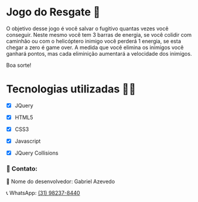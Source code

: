 # Jogo do Resgate :man:



O objetivo desse jogo é você salvar o fugitivo quantas vezes você conseguir. Neste mesmo você tem 3 barras de energia, se você colidir com caminhão ou com o helicóptero inimigo você perderá 1 energia, se esta chegar a zero é game over. A medida que você elimina os inimigos você ganhará pontos, mas cada eliminição aumentará a velocidade dos inimigos.

Boa sorte!



#  Tecnologias utilizadas :man_technologist:

- [x] JQuery
- [x] HTML5
- [x] CSS3
- [x] Javascript
- [x] JQuery Collisions



### 📑 Contato:

📛 Nome do desenvolvedor: Gabriel Azevedo

📞 WhatsApp: [(31) 98237-8440](http://wa.me/5531982378440)